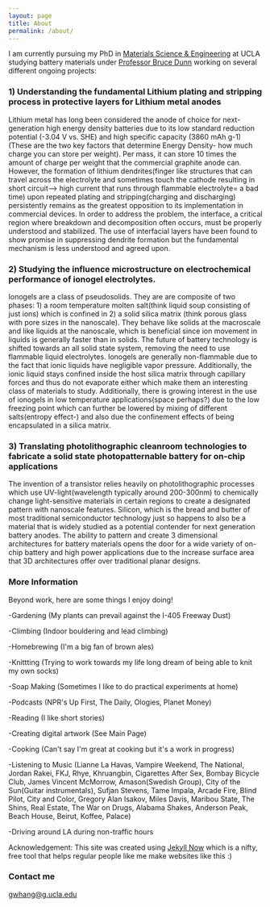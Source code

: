 ```yaml
---
layout: page
title: About
permalink: /about/
---
```

I am currently pursuing my PhD in [Materials Science & Engineering](https://www.mse.ucla.edu/) at UCLA studying battery materials under [Professor Bruce Dunn](https://scholar.google.com/citations?user=EbwiqDkAAAAJ&hl=en) working on several different ongoing projects:

### 1) Understanding the fundamental Lithium plating and stripping process in protective layers for Lithium metal anodes

Lithium metal has long been considered the anode of choice for next-generation high energy density batteries due to its low standard reduction potential (-3.04 V vs. SHE) and high specific capacity (3860 mAh g-1) (These are the two key factors that determine Energy Density- how much charge you can store per weight). Per mass, it can store 10 times the amount of charge per weight that the commercial graphite anode can. However, the formation of lithium dendrites(finger like structures that can travel across the electrolyte and sometimes touch the cathode resulting in short circuit--> high current that runs through flammable electrolyte= a bad time) upon repeated plating and stripping(charging and discharging) persistently remains as the greatest opposition to its implementation in commercial devices. In order to address the problem, the interface, a critical region where breakdown and decomposition often occurs, must be properly understood and stabilized. The use of interfacial layers have been found to show promise in suppressing dendrite formation but the fundamental mechanism is less understood and agreed upon. 


### 2) Studying the influence microstructure on electrochemical performance of ionogel electrolytes. 

Ionogels are a class of pseudosolids. They are are composite of two phases: 1) a room temperature molten salt(think liquid soup consisting of just ions) which is confined in 2) a solid silica matrix (think porous glass with pore sizes in the nanoscale). They behave like solids at the macroscale and like liquids at the nanoscale, which is beneficial since ion movement in liquids is generally faster than in solids. The future of battery technology is shifted towards an all solid state system, removing the need to use flammable liquid electrolytes. Ionogels are generally non-flammable due to the fact that ionic liquids have negligible vapor pressure. Additionally, the ionic liquid stays confined inside the host silica matrix through capillary forces and thus do not evaporate either which make them an interesting class of materials to study. Additionally, there is growing interest in the use of ionogels in low temperature applications(space perhaps?) due to the low freezing point which can further be lowered by mixing of different salts(entropy effect-) and also due the confinement effects of being encapsulated in a silica matrix.

### 3) Translating photolithographic cleanroom technologies to fabricate a solid state photopatternable battery for on-chip applications

The invention of a transistor relies heavily on photolithographic processes which use UV-light(wavelength typically around 200-300nm) to chemically change light-sensitive materials in certain regions to create a designated pattern with nanoscale features. Silicon, which is the bread and butter of most traditional semiconductor technology just so happens to also be a material that is widely studied as a potential contender for next generation battery anodes. The ability to pattern and create 3 dimensional architectures for battery materials opens the door for a wide variety of on-chip battery and high power applications due to the increase surface area that 3D architectures offer over traditional planar designs.


### More Information

Beyond work, here are some things I enjoy doing!

-Gardening (My plants can prevail against the I-405 Freeway Dust)

-Climbing (Indoor bouldering and lead climbing)

-Homebrewing (I'm a big fan of brown ales)

-Knittting (Trying to work towards my life long dream of being able to knit my own socks)

-Soap Making (Sometimes I like to do practical experiments at home)

-Podcasts (NPR's Up First, The Daily, Ologies, Planet Money)

-Reading (I like short stories)

-Creating digital artwork (See Main Page)

-Cooking (Can't say I'm great at cooking but it's a work in progress)

-Listening to Music (Lianne La Havas, Vampire Weekend, The National, Jordan Rakei, FKJ, Rhye, Khruangbin, Cigarettes After Sex, Bombay Bicycle Club, James Vincent McMorrow, Amason(Swedish Group), City of the Sun(Guitar instrumentals), Sufjan Stevens, Tame Impala, Arcade Fire, Blind Pilot, City and Color, Gregory Alan Isakov, Miles Davis, Maribou State, The Shins, Real Estate, The War on Drugs, Alabama Shakes, Anderson Peak, Beach House, Beirut, Koffee, Palace)

-Driving around LA during non-traffic hours


Acknowledgement: This site was created using [Jekyll Now](http://www.jekyllnow.com/) which is a nifty, free tool that helps regular people like me make websites like this :)

### Contact me

[gwhang@g.ucla.edu](mailto:gwhang@g.ucla.edu)
